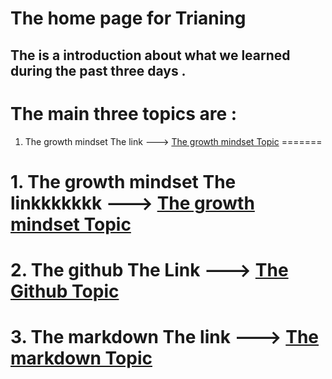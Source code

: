 # The home page for **Trianing**

## The is a introduction about what we learned during the past three days .

# The main three topics are :

1. The growth mindset The link ---> [The growth mindset Topic](https://github.com/Nsuliman/learing-journal/blob/master/Thegrowthmindset.md)
=======
# 1. The growth mindset The linkkkkkkk ---> [The growth mindset Topic](https://github.com/Nsuliman/learing-journal/blob/master/Thegrowthmindset.md)

# 2. The github The Link ---> [The Github Topic ](https://github.com/Nsuliman/learing-journal/blob/master/githublearning.md)

# 3. The markdown The link ---> [The markdown Topic](https://github.com/Nsuliman/learing-journal/blob/master/learningmarkdown.md)



